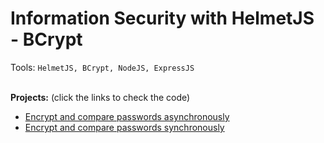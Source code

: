 # Information Security with HelmetJS - BCrypt

Tools: `HelmetJS, BCrypt, NodeJS, ExpressJS`</br></br>

**Projects:** (click the links to check the code)
- [Encrypt and compare passwords asynchronously](https://github.com/MehediEhteshum/InformationSecurityChallenge-BCrypt/blob/bcryptAsync/server.js)
- [Encrypt and compare passwords synchronously](https://github.com/MehediEhteshum/InformationSecurityChallenge-BCrypt/blob/bcryptSync/server.js)
